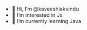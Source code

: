 - 👋 Hi, I’m @kaveeshlakvindu
- 👀 I’m interested in Js 
- 🌱 I’m currently learning Java

<!---
kaveeshlakvindu/kaveeshlakvindu is a ✨ special ✨ repository because its `README.md` (this file) appears on your GitHub profile.
You can click the Preview link to take a look at your changes.
--->
